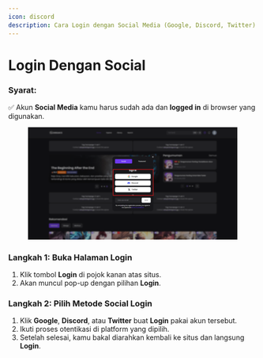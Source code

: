 ```yaml
---
icon: discord
description: Cara Login dengan Social Media (Google, Discord, Twitter)
---
```


# Login Dengan Social



### Syarat:

✅ Akun **Social Media** kamu harus sudah ada dan **logged in** di browser yang digunakan.

<figure><img src="../.gitbook/assets/01-login-social.png" alt=""><figcaption></figcaption></figure>

### Langkah 1: Buka Halaman Login

1. Klik tombol **Login** di pojok kanan atas situs.
2. Akan muncul pop-up dengan pilihan **Login**.

### Langkah 2: Pilih Metode Social Login

1. Klik **Google**, **Discord**, atau **Twitter** buat **Login** pakai akun tersebut.
2. Ikuti proses otentikasi di platform yang dipilih.
3. Setelah selesai, kamu bakal diarahkan kembali ke situs dan langsung **Login**.
